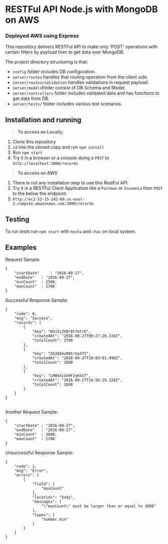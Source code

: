 
# RESTFul API Node.js with MongoDB on AWS
### Deployed AWS using Express

This repository delivers RESTFul API to make only 'POST' operations with certain filters by payload then to get data over MongoDB.

The project directory structuring is that:
* `config` folder includes DB configuration.
* `server/routes` handles that routing operation from the client side. 
* `server/routes/validation` handles validations in request payload.
* `server/models`folder consist of DB Schema and Model.
* `server/controllers` folder includes validated data and has functions to get data from DB.
* `server/tests/` folder includes various test scenarios.

## Installation and running

		

> **To access on Locally**:
1. Clone this repository
2. `cd` into the cloned copy and run `npm install`
3. Run `npm start`
4. Try it in a browser or a console doing a `POST` to `http://localhost:3000/records`

> **To access on AWS**

1. There is not any installation step to use this RestFul API.
2. Try it in a RESTFul Client Application like a `Postman` or `Insomnia` then `POST` to the below the endpoint.
3. `http://ec2-52-15-242-69.us-east-2.compute.amazonaws.com:3000/records`

## Testing

To run tests  run  `npm start` with `mocha` and `chai` on local system.


## Examples
Request Sample:

    {
    	"startDate" 	: "2016-09-27",
    	"endDate"	: "2016-09-27",
    	"minCount"	: 2500,
    	"maxCount"	: 2700
    }

Successful Response Sample:

    {
	    "code": 0,
	    "msg": "Success",
	    "records": [
	        {
	            "key": "W3u5j2HQr8tfotrG",
	            "createdAt": "2016-09-27T09:27:20.334Z",
	            "totalCount": 2700
	        },
	        {
	            "key": "GS30ImvR0trSa37I",
	            "createdAt": "2016-09-27T10:03:01.490Z",
	            "totalCount": 2600
	        },
	        {
	            "key": "LM0kXiGnHF2yKSV7",
	            "createdAt": "2016-09-27T16:56:29.324Z",
	            "totalCount": 2600
	        }
		]
	}

## 
Another Request Sample: 

    {
		"startDate" : "2016-09-27",
		"endDate"	: "2016-09-27",
		"minCount"	: 3000,
		"maxCount"	: 2700
	}

Unsuccessful Response Sample:

    {
	    "code": 1,
	    "msg": "Error",
	    "errors": [
	        {
	            "field": [
	                "maxCount"
	            ],
	            "location": "body",
	            "messages": [
	                "\"maxCount\" must be larger than or equal to 3000"
	            ],
	            "types": [
	                "number.min"
	            ]
	        }
	    ]
    }
